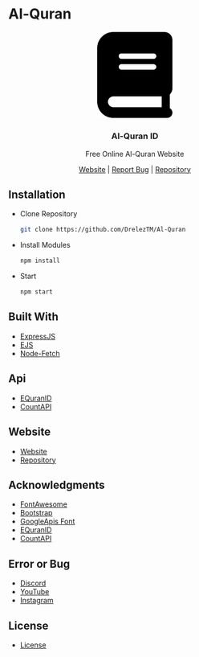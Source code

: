 # Al-Quran
<p align="center">
  <img alt="@alquranid" style="width: 150px;" src="https://github.com/DrelezTM/Al-Quran/raw/main/views/assets/img/icon.png">
</p>
<div align="center">
  <h3>Al-Quran ID</h3>
  <p>Free Online Al-Quran Website</p>
</div>
<div align="center">
  <a href="https://alquranid.herokuapp.com/">Website</a> | <a href="https://discord.gg/9BaNBVNtw4">Report Bug</a> | <a href="https://github.com/DrelezTM/Al-Quran/">Repository</a>
</div>

## Installation
* Clone Repository
  ```sh
  git clone https://github.com/DrelezTM/Al-Quran
  ```
* Install Modules
  ```sh
  npm install
  ```
* Start
  ```sh
  npm start
  ```

## Built With
* [ExpressJS](https://expressjs.com)
* [EJS](https://ejs.co)
* [Node-Fetch](https://www.npmjs.com/package/node-fetch)

## Api
* [EQuranID](https://equran.id/apidev)
* [CountAPI](https://api.countapi.xyz/hit/{linkurl}/visits)

## Website
* [Website](https://alquranid.herokuapp.com)
* [Repository](https://github.com/DrelezTM/Al-Quran)

## Acknowledgments
* [FontAwesome](https://fontawesome.com/)
* [Bootstrap](https://getbootstrap.com/)
* [GoogleApis Font](https://fonts.googleapis.com)
* [EQuranID](https://equran.id/apidev)
* [CountAPI](https://api.countapi.xyz/hit/{linkurl}/visits)

## Error or Bug
* [Discord](https://dsc.gg/DrelezTM)
* [YouTube](https://www.youtube.com/p/DrelezTM)
* [Instagram](https://www.instagram.com/DrelezTM)

## License
* [License](https://github.com/DrelezTM/Al-Quran/blob/main/LICENSE)

